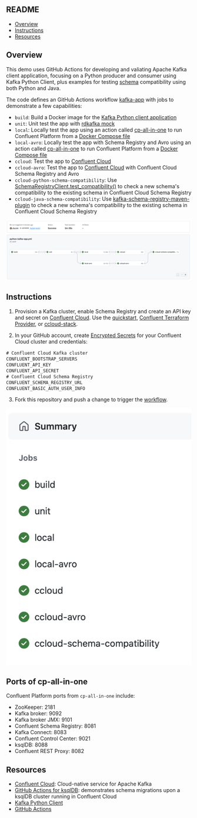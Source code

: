 ## README

* [Overview](#overview)
* [Instructions](#instructions)
* [Resources](#resources)

## Overview

This demo uses GitHub Actions for developing and valiating Apache Kafka client application, focusing on a Python producer and consumer using Kafka Python Client, plus examples for testing [schema](schemas/) compatibility using both Python and Java.

The code defines an GitHub Actions workflow [kafka-app](.github/workflows/kafka-app.yml) with jobs to demonstrate a few capabilities:

- `build`: Build a Docker image for the [Kafka Python client application](src/)
- `unit`: Unit test the app with [rdkafka mock](https://github.com/edenhill/librdkafka/blob/master/src/rdkafka_mock.h)
- `local`: Locally test the app using an action called [cp-all-in-one](.github/actions/cp-all-in-one/) to run Confluent Platform from a [Docker Compose file](https://docs.confluent.io/platform/current/tutorials/build-your-own-demos.html#cp-all-in-one)
- `local-avro`: Locally test the app with Schema Registry and Avro using an action called [cp-all-in-one](.github/actions/cp-all-in-one/) to run Confluent Platform from a [Docker Compose file](https://docs.confluent.io/platform/current/tutorials/build-your-own-demos.html#cp-all-in-one)
- `ccloud`: Test the app to [Confluent Cloud](https://www.confluent.io/confluent-cloud/tryfree-v1/)
- `ccloud-avro`: Test the app to [Confluent Cloud](https://www.confluent.io/confluent-cloud/tryfree-v1/) with Confluent Cloud Schema Registry and Avro
- `ccloud-python-schema-compatibility`: Use [SchemaRegistryClient.test_compatibility()](https://docs.confluent.io/platform/current/clients/confluent-kafka-python/html/_modules/confluent_kafka/schema_registry/schema_registry_client.html) to check a new schema's compatibility to the existing schema in Confluent Cloud Schema Registry
- `ccloud-java-schema-compatibility`: Use [kafka-schema-registry-maven-plugin](https://docs.confluent.io/platform/current/schema-registry/develop/maven-plugin.html) to check a new schema's compatibility to the existing schema in Confluent Cloud Schema Registry

![image](images/jobs-graphic.png)

## Instructions

1. Provision a Kafka cluster, enable Schema Registry and create an API key and secret on [Confluent Cloud](https://www.confluent.io/confluent-cloud/tryfree-v1/). Use the [quickstart](https://developer.confluent.io/quickstart/kafka-on-confluent-cloud/), [Confluent Terraform Provider](https://registry.terraform.io/providers/confluentinc/confluent/0.9.0), or [ccloud-stack](https://docs.confluent.io/platform/current/tutorials/examples/ccloud/docs/ccloud-stack.html).

2. In your GitHub account, create [Encrypted Secrets](https://docs.github.com/en/actions/security-guides/encrypted-secrets) for your Confluent Cloud cluster and credentials:

```shell
# Confluent Cloud Kafka cluster
CONFLUENT_BOOTSTRAP_SERVERS
CONFLUENT_API_KEY
CONFLUENT_API_SECRET
# Confluent Cloud Schema Registry
CONFLUENT_SCHEMA_REGISTRY_URL
CONFLUENT_BASIC_AUTH_USER_INFO
```

3. Fork this repository and push a change to trigger the [workflow](.github/workflows/kafka-app.yml).

![image](images/jobs-text.png)

## Ports of cp-all-in-one

Confluent Platform ports from `cp-all-in-one` include:

- ZooKeeper: 2181
- Kafka broker: 9092
- Kafka broker JMX: 9101
- Confluent Schema Registry: 8081
- Kafka Connect: 8083
- Confluent Control Center: 9021
- ksqlDB: 8088
- Confluent REST Proxy: 8082

## Resources

- [Confluent Cloud](https://www.confluent.io/confluent-cloud/tryfree-v1/): Cloud-native service for Apache Kafka
- [GitHub Actions for ksqlDB](https://github.com/jzaralim/ksqldb-migrations-action): demonstrates schema migrations upon a ksqlDB cluster running in Confluent Cloud
- [Kafka Python Client](https://docs.confluent.io/kafka-clients/python/current/overview.html)
- [GitHub Actions](https://docs.github.com/en/actions)
